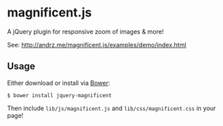 magnificent.js
==============

A jQuery plugin for responsive zoom of images & more!

See: http://andrz.me/magnificent.js/examples/demo/index.html

## Usage

Either download or install via [Bower][bower]:

`$ bower install jquery-magnificent`

Then include `lib/js/magnificent.js` and `lib/css/magnificent.css` in your page!

[bower]: http://bower.io/ 
